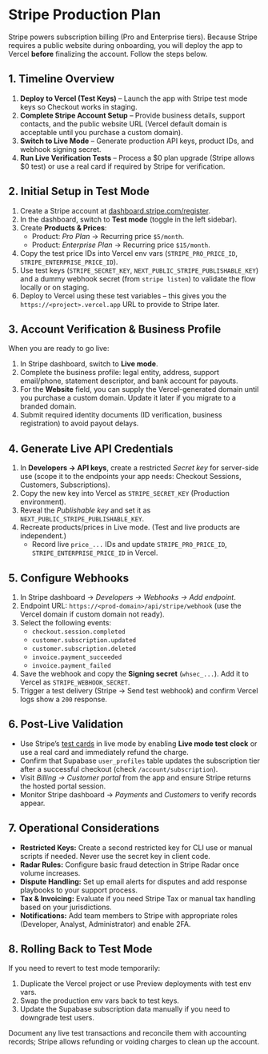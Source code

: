 # Stripe Production Plan

Stripe powers subscription billing (Pro and Enterprise tiers). Because Stripe requires a public website during onboarding, you will deploy the app to Vercel **before** finalizing the account. Follow the steps below.

## 1. Timeline Overview

1. **Deploy to Vercel (Test Keys)** – Launch the app with Stripe test mode keys so Checkout works in staging.
2. **Complete Stripe Account Setup** – Provide business details, support contacts, and the public website URL (Vercel default domain is acceptable until you purchase a custom domain).
3. **Switch to Live Mode** – Generate production API keys, product IDs, and webhook signing secret.
4. **Run Live Verification Tests** – Process a $0 plan upgrade (Stripe allows $0 test) or use a real card if required by Stripe for verification.

## 2. Initial Setup in Test Mode

1. Create a Stripe account at [dashboard.stripe.com/register](https://dashboard.stripe.com/register).
2. In the dashboard, switch to **Test mode** (toggle in the left sidebar).
3. Create **Products & Prices**:
   - Product: _Pro Plan_ → Recurring price `$5/month`.
   - Product: _Enterprise Plan_ → Recurring price `$15/month`.
4. Copy the test price IDs into Vercel env vars (`STRIPE_PRO_PRICE_ID`, `STRIPE_ENTERPRISE_PRICE_ID`).
5. Use test keys (`STRIPE_SECRET_KEY`, `NEXT_PUBLIC_STRIPE_PUBLISHABLE_KEY`) and a dummy webhook secret (from `stripe listen`) to validate the flow locally or on staging.
6. Deploy to Vercel using these test variables – this gives you the `https://<project>.vercel.app` URL to provide to Stripe later.

## 3. Account Verification & Business Profile

When you are ready to go live:

1. In Stripe dashboard, switch to **Live mode**.
2. Complete the business profile: legal entity, address, support email/phone, statement descriptor, and bank account for payouts.
3. For the **Website** field, you can supply the Vercel-generated domain until you purchase a custom domain. Update it later if you migrate to a branded domain.
4. Submit required identity documents (ID verification, business registration) to avoid payout delays.

## 4. Generate Live API Credentials

1. In **Developers → API keys**, create a restricted _Secret key_ for server-side use (scope it to the endpoints your app needs: Checkout Sessions, Customers, Subscriptions).
2. Copy the new key into Vercel as `STRIPE_SECRET_KEY` (Production environment).
3. Reveal the _Publishable key_ and set it as `NEXT_PUBLIC_STRIPE_PUBLISHABLE_KEY`.
4. Recreate products/prices in Live mode. (Test and live products are independent.)
   - Record live `price_...` IDs and update `STRIPE_PRO_PRICE_ID`, `STRIPE_ENTERPRISE_PRICE_ID` in Vercel.

## 5. Configure Webhooks

1. In Stripe dashboard → _Developers → Webhooks → Add endpoint_.
2. Endpoint URL: `https://<prod-domain>/api/stripe/webhook` (use the Vercel domain if custom domain not ready).
3. Select the following events:
   - `checkout.session.completed`
   - `customer.subscription.updated`
   - `customer.subscription.deleted`
   - `invoice.payment_succeeded`
   - `invoice.payment_failed`
4. Save the webhook and copy the **Signing secret** (`whsec_...`). Add it to Vercel as `STRIPE_WEBHOOK_SECRET`.
5. Trigger a test delivery (Stripe → Send test webhook) and confirm Vercel logs show a `200` response.

## 6. Post-Live Validation

- Use Stripe’s [test cards](https://stripe.com/docs/testing) in live mode by enabling **Live mode test clock** or use a real card and immediately refund the charge.
- Confirm that Supabase `user_profiles` table updates the subscription tier after a successful checkout (check `/account/subscription`).
- Visit _Billing → Customer portal_ from the app and ensure Stripe returns the hosted portal session.
- Monitor Stripe dashboard → _Payments_ and _Customers_ to verify records appear.

## 7. Operational Considerations

- **Restricted Keys:** Create a second restricted key for CLI use or manual scripts if needed. Never use the secret key in client code.
- **Radar Rules:** Configure basic fraud detection in Stripe Radar once volume increases.
- **Dispute Handling:** Set up email alerts for disputes and add response playbooks to your support process.
- **Tax & Invoicing:** Evaluate if you need Stripe Tax or manual tax handling based on your jurisdictions.
- **Notifications:** Add team members to Stripe with appropriate roles (Developer, Analyst, Administrator) and enable 2FA.

## 8. Rolling Back to Test Mode

If you need to revert to test mode temporarily:

1. Duplicate the Vercel project or use Preview deployments with test env vars.
2. Swap the production env vars back to test keys.
3. Update the Supabase subscription data manually if you need to downgrade test users.

Document any live test transactions and reconcile them with accounting records; Stripe allows refunding or voiding charges to clean up the account.

